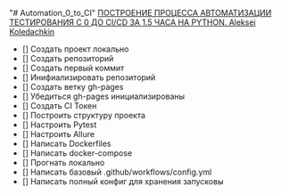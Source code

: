"# Automation_0_to_CI" 
[ПОСТРОЕНИЕ ПРОЦЕССА АВТОМАТИЗАЦИИ ТЕСТИРОВАНИЯ С 0 ДО CI/CD ЗА 1.5 ЧАСА НА PYTHON. Aleksei Koledachkin](https://www.youtube.com/watch?v=qqGxKDOR2DY&list=PLN2EyQPKD10tKl9I2WtupWPixDwgbxhWt&index=3)
- [] Создать проект локально
- [] Создать репозиторий
- [] Создать первый коммит
- [] Инифиализировать репозиторий
- [] Создать ветку gh-pages
- [] Убедиться gh-pages инициализированы
- [] Создать CI Токен
- [] Построить структуру проекта
- [] Настроить Pytest
- [] Настроить Allure
- [] Написать Dockerfiles
- [] Написать docker-compose
- [] Прогнать локально
- [] Написать базовый .github/workflows/config.yml
- [] Написать полный конфиг для хранения запусковы